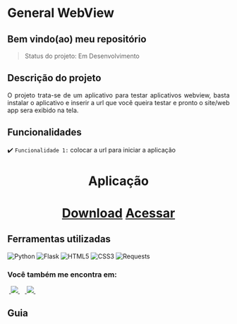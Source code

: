 <h1>General WebView</h1>

<h2>Bem vindo(ao) meu repositório</h2>

>Status do projeto: Em Desenvolvimento

## Descrição do projeto
 <p align="justify">
O projeto trata-se de um aplicativo para testar aplicativos webview, basta instalar o aplicativo e inserir a url que você queira testar e pronto o site/web app sera exibido na tela.
<div>
 
## Funcionalidades

:heavy_check_mark: `Funcionalidade 1:` colocar a url para iniciar a aplicação

<div align='center'>
    <h1>Aplicação<h1>
      <a href="https://drive.google.com/file/d/1PAxwiS8L_Gyax4U7Ao7C_j6OYeoSOwUR/view?usp=sharing">Download</a>
   <a href="https://viewweb.vercel.app/">Acessar</a>
</div>
            
## Ferramentas utilizadas

![Python](https://img.shields.io/badge/Python-14354C?style=for-the-badge&logo=python&logoColor=white) 
![Flask](https://img.shields.io/badge/Flask-000000?style=for-the-badge&logo=flask&logoColor=white")
![HTML5](https://img.shields.io/badge/HTML5-E34F26?style=for-the-badge&logo=html5&logoColor=white)
![CSS3](https://img.shields.io/badge/CSS-239120?&style=for-the-badge&logo=css3&logoColor=white)
![Requests](https://img.shields.io/badge/Requests-%2307405e.svg?style=for-the-badge&logo=Resquests&logoColor=white)
   
### Você também me encontra em:
&nbsp;<a href="https://www.linkedin.com/in/habacuque-gosch-de-oliveira-993b45264/">
  <img src="https://img.shields.io/badge/linkedin-%230077B5.svg?style=for-the-badge&logo=linkedin&logoColor=white">
</a>&nbsp;
&nbsp;<a href="https://www.instagram.com/gosch_tlgd">
  <img src="https://img.shields.io/badge/Instagram-%23E4405F.svg?style=for-the-badge&logo=Instagram&logoColor=white">
</a>&nbsp;
 
<h2>Guia</h2>

